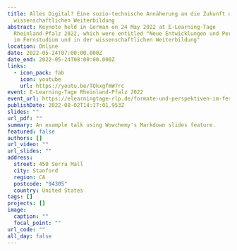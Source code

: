 ```yaml
---
title: Alles Digital? Eine sozio-technische Annäherung an die Zukunft der
  wissenschaftlichen Weiterbildung
abstract: Keynote held in German on 24 May 2022 at E-Learning-Tage
  Rheinland-Pfalz 2022, which were entitled "Neue Entwicklungen und Perspektiven
  im Fernstudium und in der wissenschaftlichen Weiterbildung"
location: Online
date: 2022-05-24T07:00:00.000Z
date_end: 2022-05-24T08:00:00.000Z
links:
  - icon_pack: fab
    icon: youtube
    url: https://youtu.be/TQkxgfmW7rc
event: E-Learning-Tage Rheinland-Pfalz 2022
event_url: https://elearningtage-rlp.de/formate-und-perspektiven-im-fernstudium/
publishDate: 2022-08-02T14:17:01.953Z
slides: ""
url_pdf: ""
summary: An example talk using Wowchemy's Markdown slides feature.
featured: false
authors: []
url_video: ""
url_slides: ""
address:
  street: 450 Serra Mall
  city: Stanford
  region: CA
  postcode: "94305"
  country: United States
tags: []
projects: []
image:
  caption: ""
  focal_point: ""
url_code: ""
all_day: false
---
```

